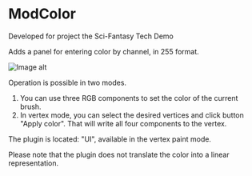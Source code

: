 # ModColor
Developed for project the Sci-Fantasy Tech Demo

Adds a panel for entering color by channel, in 255 format.

![Image alt](https://github.com/serkkz/res/blob/master/ModColor.pngg)

Operation is possible in two modes.

1. You can use three RGB components to set the color of the current brush.
2. In vertex mode, you can select the desired vertices and click button "Apply color". That will write all four components to the vertex.

The plugin is located: "UI", available in the vertex paint mode.

Please note that the plugin does not translate the color into a linear representation.
